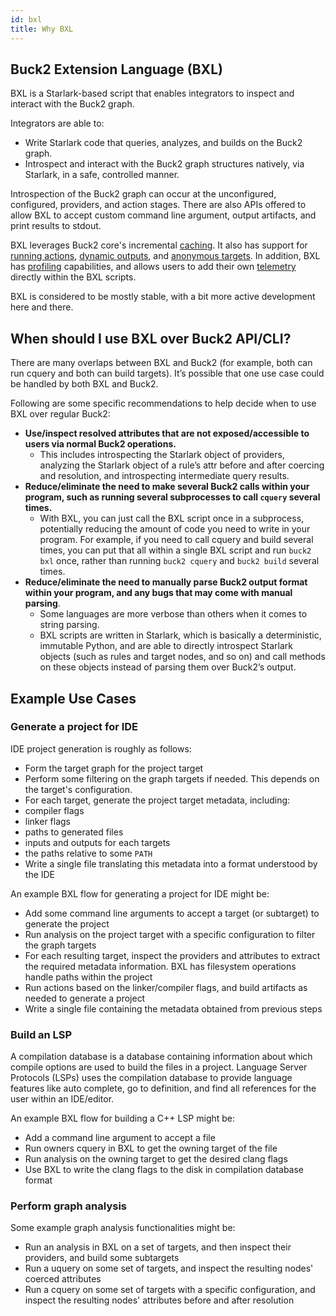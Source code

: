 ```yaml
---
id: bxl
title: Why BXL
---
```


## Buck2 Extension Language (BXL)

BXL is a Starlark-based script that enables integrators to inspect and interact
with the Buck2 graph.

Integrators are able to:

- Write Starlark code that queries, analyzes, and builds on the Buck2 graph.
- Introspect and interact with the Buck2 graph structures natively, via
  Starlark, in a safe, controlled manner.

Introspection of the Buck2 graph can occur at the unconfigured, configured,
providers, and action stages. There are also APIs offered to allow BXL to accept
custom command line argument, output artifacts, and print results to stdout.

BXL leverages Buck2 core's incremental
[caching](bxl_faq.md#when-is-my-bxl-script-cached). It also has support for
[running actions](bxl_common_how_tos.md#running-actions),
[dynamic outputs](bxl_dynamic_output.md), and
[anonymous targets](bxl_anon_target.md). In addition, BXL has
[profiling](bxl_common_how_tos.md#profiling-testing-and-debugging-a-bxl-script)
capabilities, and allows users to add their own [telemetry](bxl_telemetry.md)
directly within the BXL scripts.

BXL is considered to be mostly stable, with a bit more active development here
and there.

## When should I use BXL over Buck2 API/CLI?

There are many overlaps between BXL and Buck2 (for example, both can run cquery
and both can build targets). It’s possible that one use case could be handled by
both BXL and Buck2.

Following are some specific recommendations to help decide when to use BXL over
regular Buck2:

- **Use/inspect resolved attributes that are not exposed/accessible to users via
  normal Buck2 operations.**
  - This includes introspecting the Starlark object of providers, analyzing the
    Starlark object of a rule’s attr before and after coercing and resolution,
    and introspecting intermediate query results.
- **Reduce/eliminate the need to make several Buck2 calls within your program,
  such as running several subprocesses to call `cquery` several times.**
  - With BXL, you can just call the BXL script once in a subprocess, potentially
    reducing the amount of code you need to write in your program. For example,
    if you need to call cquery and build several times, you can put that all
    within a single BXL script and run `buck2 bxl` once, rather than running
    `buck2 cquery` and `buck2 build` several times.
- **Reduce/eliminate the need to manually parse Buck2 output format within your
  program, and any bugs that may come with manual parsing**.
  - Some languages are more verbose than others when it comes to string parsing.
  - BXL scripts are written in Starlark, which is basically a deterministic,
    immutable Python, and are able to directly introspect Starlark objects (such
    as rules and target nodes, and so on) and call methods on these objects
    instead of parsing them over Buck2’s output.

## Example Use Cases

### Generate a project for IDE

IDE project generation is roughly as follows:

- Form the target graph for the project target
- Perform some filtering on the graph targets if needed. This depends on the
  target's configuration.
- For each target, generate the project target metadata, including:
- compiler flags
- linker flags
- paths to generated files
- inputs and outputs for each targets
- the paths relative to some `PATH`
- Write a single file translating this metadata into a format understood by the
  IDE

An example BXL flow for generating a project for IDE might be:

- Add some command line arguments to accept a target (or subtarget) to generate
  the project
- Run analysis on the project target with a specific configuration to filter the
  graph targets
- For each resulting target, inspect the providers and attributes to extract the
  required metadata information. BXL has filesystem operations handle paths
  within the project
- Run actions based on the linker/compiler flags, and build artifacts as needed
  to generate a project
- Write a single file containing the metadata obtained from previous steps

### Build an LSP

A compilation database is a database containing information about which compile
options are used to build the files in a project. Language Server Protocols
(LSPs) uses the compilation database to provide language features like auto
complete, go to definition, and find all references for the user within an
IDE/editor.

An example BXL flow for building a C++ LSP might be:

- Add a command line argument to accept a file
- Run owners cquery in BXL to get the owning target of the file
- Run analysis on the owning target to get the desired clang flags
- Use BXL to write the clang flags to the disk in compilation database format

### Perform graph analysis

Some example graph analysis functionalities might be:

- Run an analysis in BXL on a set of targets, and then inspect their providers,
  and build some subtargets
- Run a uquery on some set of targets, and inspect the resulting nodes' coerced
  attributes
- Run a cquery on some set of targets with a specific configuration, and inspect
  the resulting nodes' attributes before and after resolution
